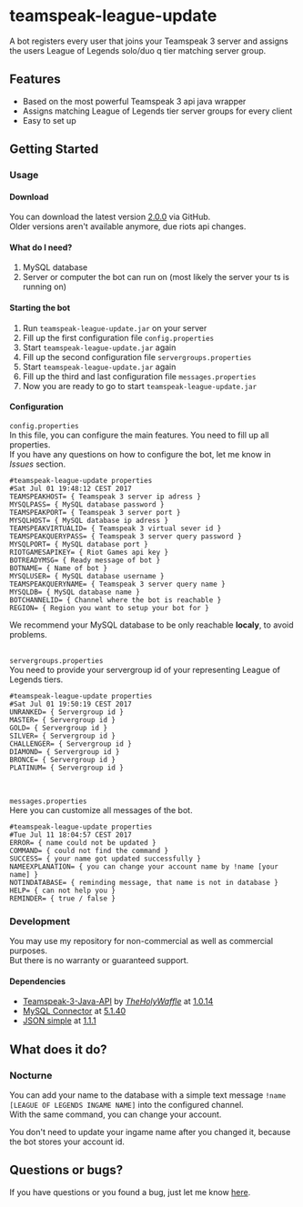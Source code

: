 # teamspeak-league-update

A bot registers every user that joins your Teamspeak 3 server and assigns the users League of Legends solo/duo q tier matching server group.

## Features

- Based on the most powerful Teamspeak 3 api java wrapper
- Assigns matching League of Legends tier server groups for every client
- Easy to set up

## Getting Started

### Usage

#### Download
You can download the latest version [2.0.0](https://github.com/stephan-strate/teamspeak-league-update/releases/tag/2.0.0) via GitHub.<br />
Older versions aren't available anymore, due riots api changes.

#### What do I need?

1. MySQL database
2. Server or computer the bot can run on (most likely the server your ts is running on)

#### Starting the bot

1. Run `teamspeak-league-update.jar` on your server
2. Fill up the first configuration file `config.properties`
3. Start `teamspeak-league-update.jar` again
4. Fill up the second configuration file `servergroups.properties`
5. Start `teamspeak-league-update.jar` again
6. Fill up the third and last configuration file `messages.properties`
7. Now you are ready to go to start `teamspeak-league-update.jar`

#### Configuration

`config.properties`<br />
In this file, you can configure the main features. You need to fill up all properties.<br />
If you have any questions on how to configure the bot, let me know in _Issues_ section.
```
#teamspeak-league-update properties
#Sat Jul 01 19:48:12 CEST 2017
TEAMSPEAKHOST= { Teamspeak 3 server ip adress }
MYSQLPASS= { MySQL database password }
TEAMSPEAKPORT= { Teamspeak 3 server port }
MYSQLHOST= { MySQL database ip adress }
TEAMSPEAKVIRTUALID= { Teamspeak 3 virtual sever id }
TEAMSPEAKQUERYPASS= { Teamspeak 3 server query password }
MYSQLPORT= { MySQL database port }
RIOTGAMESAPIKEY= { Riot Games api key }
BOTREADYMSG= { Ready message of bot }
BOTNAME= { Name of bot }
MYSQLUSER= { MySQL database username }
TEAMSPEAKQUERYNAME= { Teamspeak 3 server query name }
MYSQLDB= { MySQL database name }
BOTCHANNELID= { Channel where the bot is reachable }
REGION= { Region you want to setup your bot for }
```
We recommend your MySQL database to be only reachable **localy**, to avoid problems.
<br />
<br />

`servergroups.properties`<br />
You need to provide your servergroup id of your representing League of Legends tiers.
```
#teamspeak-league-update properties
#Sat Jul 01 19:50:19 CEST 2017
UNRANKED= { Servergroup id }
MASTER= { Servergroup id }
GOLD= { Servergroup id }
SILVER= { Servergroup id }
CHALLENGER= { Servergroup id }
DIAMOND= { Servergroup id }
BRONCE= { Servergroup id }
PLATINUM= { Servergroup id }
```
<br />

`messages.properties`<br />
Here you can customize all messages of the bot.
```
#teamspeak-league-update properties
#Tue Jul 11 18:04:57 CEST 2017
ERROR= { name could not be updated }
COMMAND= { could not find the command }
SUCCESS= { your name got updated successfully }
NAMEEXPLANATION= { you can change your account name by !name [your name] }
NOTINDATABASE= { reminding message, that name is not in database }
HELP= { can not help you }
REMINDER= { true / false }
```

### Development

You may use my repository for non-commercial as well as commercial purposes.<br />
But there is no warranty or guaranteed support.

#### Dependencies

- [Teamspeak-3-Java-API](https://github.com/TheHolyWaffle/TeamSpeak-3-Java-API) by [_TheHolyWaffle_](https://github.com/TheHolyWaffle) at [1.0.14](https://github.com/TheHolyWaffle/TeamSpeak-3-Java-API/releases/tag/v1.0.14)
- [MySQL Connector](https://mvnrepository.com/artifact/mysql/mysql-connector-java) at [5.1.40](https://mvnrepository.com/artifact/mysql/mysql-connector-java/5.1.40)
- [JSON simple](https://mvnrepository.com/artifact/com.googlecode.json-simple/json-simple) at [1.1.1](https://mvnrepository.com/artifact/com.googlecode.json-simple/json-simple/1.1.1)

## What does it do?

### Nocturne

You can add your name to the database with a simple text message
```!name [LEAGUE OF LEGENDS INGAME NAME]``` into the configured channel.<br />
With the same command, you can change your account.<br />
<p>You don't need to update your ingame name after you changed it, because
the bot stores your account id.</p>


## Questions or bugs?

If you have questions or you found a bug, just let me know [here](https://github.com/stephan-strate/teamspeak-league-update/issues).